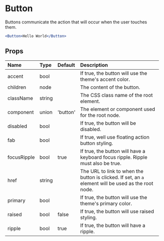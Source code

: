 Button
======

Buttons communicate the action that will occur when the user
touches them.

```jsx
<Button>Hello World</Button>
```

Props
-----


| Name | Type | Default | Description |
|:-----|:-----|:-----|:-----|
| accent | bool |  |  If true, the button will use the theme's accent color. |
| children | node |  |  The content of the button. |
| className | string |  |  The CSS class name of the root element. |
| component | union | 'button' |  The element or component used for the root node. |
| disabled | bool |  |  If true, the button will be disabled. |
| fab | bool |  |  If true, well use floating action button styling. |
| focusRipple | bool | true |  If true, the button will have a keyboard focus ripple. Ripple must also be true. |
| href | string |  |  The URL to link to when the button is clicked. If set, an `a` element will be used as the root node. |
| primary | bool |  |  If true, the button will use the theme's primary color. |
| raised | bool | false |  If true, the button will use raised styling. |
| ripple | bool | true |  If true, the button will have a ripple. |
